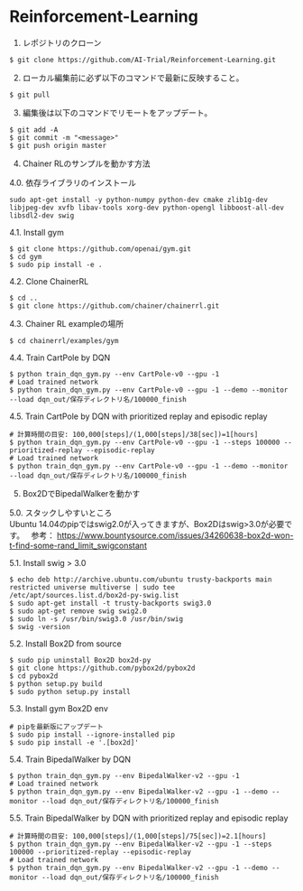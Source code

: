 # Reinforcement-Learning

1. レポジトリのクローン

```
$ git clone https://github.com/AI-Trial/Reinforcement-Learning.git
```

2. ローカル編集前に必ず以下のコマンドで最新に反映すること。

```
$ git pull
```

3. 編集後は以下のコマンドでリモートをアップデート。

```
$ git add -A
$ git commit -m "<message>"
$ git push origin master
```
4. Chainer RLのサンプルを動かす方法
  
4.0. 依存ライブラリのインストール
```
sudo apt-get install -y python-numpy python-dev cmake zlib1g-dev libjpeg-dev xvfb libav-tools xorg-dev python-opengl libboost-all-dev libsdl2-dev swig
```
  
4.1. Install gym
```
$ git clone https://github.com/openai/gym.git
$ cd gym
$ sudo pip install -e .
```
  
4.2. Clone ChainerRL
```
$ cd ..
$ git clone https://github.com/chainer/chainerrl.git
```
  
4.3. Chainer RL exampleの場所
```
$ cd chainerrl/examples/gym
```
  
4.4. Train CartPole by DQN
```
$ python train_dqn_gym.py --env CartPole-v0 --gpu -1
# Load trained network  
$ python train_dqn_gym.py --env CartPole-v0 --gpu -1 --demo --monitor --load dqn_out/保存ディレクトリ名/100000_finish
```
4.5. Train CartPole by DQN with prioritized replay and episodic replay
```
# 計算時間の目安: 100,000[steps]/(1,000[steps]/38[sec])=1[hours]
$ python train_dqn_gym.py --env CartPole-v0 --gpu -1 --steps 100000 --prioritized-replay --episodic-replay
# Load trained network  
$ python train_dqn_gym.py --env CartPole-v0 --gpu -1 --demo --monitor --load dqn_out/保存ディレクトリ名/100000_finish
```

5. Box2DでBipedalWalkerを動かす
  
5.0. スタックしやすいところ  
Ubuntu 14.04のpipではswig2.0が入ってきますが、Box2Dはswig>3.0が必要です。  
参考： https://www.bountysource.com/issues/34260638-box2d-won-t-find-some-rand_limit_swigconstant
  
5.1. Install swig > 3.0
```
$ echo deb http://archive.ubuntu.com/ubuntu trusty-backports main restricted universe multiverse | sudo tee /etc/apt/sources.list.d/box2d-py-swig.list
$ sudo apt-get install -t trusty-backports swig3.0
$ sudo apt-get remove swig swig2.0
$ sudo ln -s /usr/bin/swig3.0 /usr/bin/swig
$ swig -version
```
5.2. Install Box2D from source
```
$ sudo pip uninstall Box2D box2d-py
$ git clone https://github.com/pybox2d/pybox2d
$ cd pybox2d
$ python setup.py build
$ sudo python setup.py install
```
5.3. Install gym Box2D env
```
# pipを最新版にアップデート
$ sudo pip install --ignore-installed pip
$ sudo pip install -e '.[box2d]'
```
5.4. Train BipedalWalker by DQN
```
$ python train_dqn_gym.py --env BipedalWalker-v2 --gpu -1
# Load trained network
$ python train_dqn_gym.py --env BipedalWalker-v2 --gpu -1 --demo --monitor --load dqn_out/保存ディレクトリ名/100000_finish
```
5.5. Train BipedalWalker by DQN with prioritized replay and episodic replay
```
# 計算時間の目安: 100,000[steps]/(1,000[steps]/75[sec])=2.1[hours]
$ python train_dqn_gym.py --env BipedalWalker-v2 --gpu -1 --steps 100000 --prioritized-replay --episodic-replay
# Load trained network
$ python train_dqn_gym.py --env BipedalWalker-v2 --gpu -1 --demo --monitor --load dqn_out/保存ディレクトリ名/100000_finish
```
